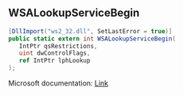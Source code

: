 ## WSALookupServiceBegin

```csharp
[DllImport("ws2_32.dll", SetLastError = true)]
public static extern int WSALookupServiceBegin(
   IntPtr qsRestrictions,
   uint dwControlFlags,
   ref IntPtr lphLookup
);
```

Microsoft documentation: [Link](https://learn.microsoft.com/en-us/windows/win32/api/winsock2/nf-winsock2-wsalookupservicebegina)

